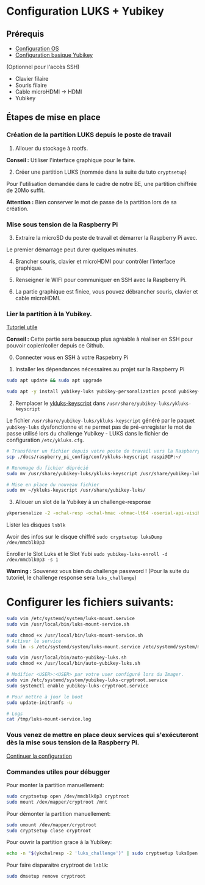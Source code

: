 # Configuration LUKS + Yubikey

## Prérequis

* [Configuration OS](1_configuration_os.md)
* [Configuration basique Yubikey](2_yubikey_basic_configuration.md)

(Optionnel pour l'accès SSH)
* Clavier filaire
* Souris filaire
* Cable microHDMI -> HDMI
* Yubikey

## Étapes de mise en place

### Création de la partition LUKS depuis le poste de travail

1. Allouer du stockage à rootfs.

**Conseil :** Utiliser l'interface graphique pour le faire.

2. Créer une partition LUKS (nommée dans la suite du tuto `cryptsetup`)

Pour l'utilisation demandée dans le cadre de notre BE, une partition chiffrée de 20Mo suffit.

**Attention :** Bien conserver le mot de passe de la partition lors de sa création.

### Mise sous tension de la Raspberry Pi

3. Extraire la microSD du poste de travail et démarrer la Raspberry Pi avec.

Le premier démarrage peut durer quelques minutes.

4. Brancher souris, clavier et microHDMI pour contrôler l'interface graphique.

5. Renseigner le WIFI pour communiquer en SSH avec la Raspberry Pi.

6. La partie graphique est finiee, vous pouvez débrancher souris, clavier et cable microHDMI.

### Lier la partition à la Yubikey.

[Tutoriel utile](https://quentin.demouliere.eu/sysadmin/2024/12/04/luks-yubi.html)

**Conseil :** Cette partie sera beaucoup plus agréable à réaliser en SSH pour pouvoir copier/coller depuis ce Github.

0. Connecter vous en SSH à votre Raspebrry Pi

1. Installer les dépendances nécessaires au projet sur la Raspberry Pi
```bash
sudo apt update && sudo apt upgrade
```

```bash
sudo apt -y install yubikey-luks yubikey-personalization pcscd yubikey-manager vim libpam-u2f wget gnupg2 gnupg-agent dirmngr cryptsetup scdaemon
```

2. Remplacer le [ykluks-keyscript](../raspberry_pi_config/conf/ykluks-keyscript) dans `/usr/share/yubikey-luks/ykluks-keyscript`

Le fichier `/usr/share/yubikey-luks/ykluks-keyscript` généré par le paquet `yubikey-luks` dysfonctionne et ne permet pas de pré-enregister le mot de passe utilisé lors du challenge Yubikey - LUKS dans le fichier de configuration `/etc/ykluks.cfg`.


```bash
# Transférer un fichier depuis votre poste de travail vers la Raspberry Pi
scp ./docs/raspberry_pi_config/conf/ykluks-keyscript raspi@IP:~/

# Renomage du fichier déprécié
sudo mv /usr/share/yubikey-luks/ykluks-keyscript /usr/share/yubikey-luks/ykluks-keyscript.old

# Mise en place du nouveau fichier
sudo mv ~/ykluks-keyscript /usr/share/yubikey-luks/
```

3. Allouer un slot de la Yubikey à un challenge-response 
```bash
ykpersonalize -2 -ochal-resp -ochal-hmac -ohmac-lt64 -oserial-api-visible
```

Lister les disques `lsblk`

Avoir des infos sur le disque chiffré `sudo cryptsetup luksDump /dev/mmcblk0p3`

Enroller le Slot Luks et le Slot Yubi `sudo yubikey-luks-enroll -d /dev/mmcblk0p3 -s 1`

**Warning :** Souvenez vous bien du challenge password ! (Pour la suite du tutoriel, le challenge response sera `luks_challenge`)

# Configurer les fichiers suivants:

```bash
sudo vim /etc/systemd/system/luks-mount.service
sudo vim /usr/local/bin/luks-mount-service.sh

sudo chmod +x /usr/local/bin/luks-mount-service.sh
# Activer le service
sudo ln -s /etc/systemd/system/luks-mount.service /etc/systemd/system/multi-user.target.wants/

sudo vim /usr/local/bin/auto-yubikey-luks.sh
sudo chmod +x /usr/local/bin/auto-yubikey-luks.sh

# Modifier <USER>:<USER> par votre user configuré lors du Imager.
sudo vim /etc/systemd/system/yubikey-luks-cryptroot.service
sudo systemctl enable yubikey-luks-cryptroot.service

# Pour mettre à jour le boot
sudo update-initramfs -u

# Logs
cat /tmp/luks-mount-service.log
```

### Vous venez de mettre en place deux services qui s'exécuteront dès la mise sous tension de la Raspberry Pi. 

[Continuer la configuration](./4_login_authentication.md)

### Commandes utiles pour débugger

Pour monter la partition manuellement:
```bash
sudo cryptsetup open /dev/mmcblk0p3 cryptroot
sudo mount /dev/mapper/cryptroot /mnt
```

Pour démonter la partition manuellement:
```bash
sudo umount /dev/mapper/cryptroot 
sudo cryptsetup close cryptroot
```

Pour ouvrir la partition grace à la Yubikey:
```bash
echo -n "$(ykchalresp -2 'luks_challenge')" | sudo cryptsetup luksOpen --key-file=- /dev/mmcblk0p3 cryptroot
```

Pour faire disparaitre cryptroot de `lsblk`:
```bash
sudo dmsetup remove cryptroot
``` 